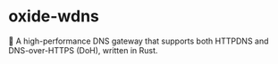 # oxide-wdns
🚀 A high-performance DNS gateway that supports both HTTPDNS and DNS-over-HTTPS (DoH), written in Rust.
